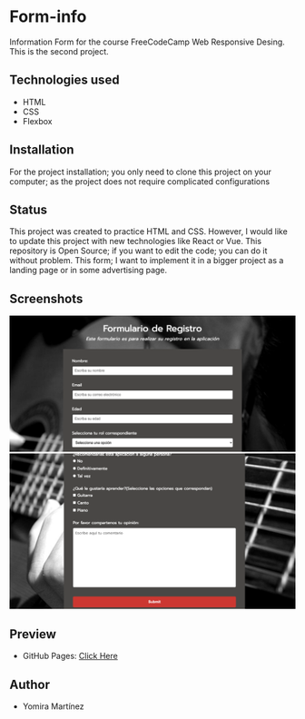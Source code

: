# Form-info

Information Form for the course FreeCodeCamp Web Responsive Desing. This is the second project.

## Technologies used

- HTML
- CSS
- Flexbox

## Installation

For the project installation; you only need to clone this project on your computer; as the project does not require complicated configurations

## Status

This project was created to practice HTML and CSS. However, I would like to update this project with new technologies like React or Vue. This repository is Open Source; if you want to edit the code; you can do it without problem. This form; I want to implement it in a bigger project as a landing page or in some advertising page.

## Screenshots

![](/screenshots/s1.png)
![](/screenshots/s2.png)


## Preview

- GitHub Pages: [Click Here](https://yomidev.github.io/Form-info/)

## Author

- Yomira Martínez
